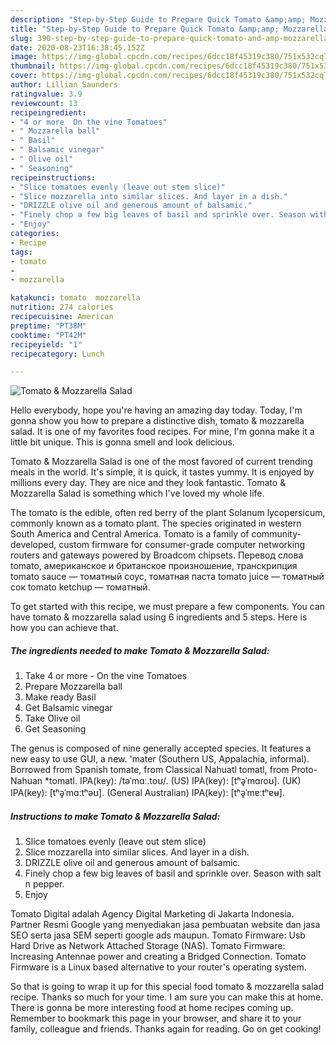 ```yaml
---
description: "Step-by-Step Guide to Prepare Quick Tomato &amp;amp; Mozzarella Salad"
title: "Step-by-Step Guide to Prepare Quick Tomato &amp;amp; Mozzarella Salad"
slug: 390-step-by-step-guide-to-prepare-quick-tomato-and-amp-mozzarella-salad
date: 2020-08-23T16:38:45.152Z
image: https://img-global.cpcdn.com/recipes/6dcc18f45319c380/751x532cq70/tomato-mozzarella-salad-recipe-main-photo.jpg
thumbnail: https://img-global.cpcdn.com/recipes/6dcc18f45319c380/751x532cq70/tomato-mozzarella-salad-recipe-main-photo.jpg
cover: https://img-global.cpcdn.com/recipes/6dcc18f45319c380/751x532cq70/tomato-mozzarella-salad-recipe-main-photo.jpg
author: Lillian Saunders
ratingvalue: 3.9
reviewcount: 13
recipeingredient:
- "4 or more  On the vine Tomatoes"
- " Mozzarella ball"
- " Basil"
- " Balsamic vinegar"
- " Olive oil"
- " Seasoning"
recipeinstructions:
- "Slice tomatoes evenly (leave out stem slice)"
- "Slice mozzarella into similar slices. And layer in a dish."
- "DRIZZLE olive oil and generous amount of balsamic."
- "Finely chop a few big leaves of basil and sprinkle over. Season with salt n pepper."
- "Enjoy"
categories:
- Recipe
tags:
- tomato
- 
- mozzarella

katakunci: tomato  mozzarella 
nutrition: 274 calories
recipecuisine: American
preptime: "PT38M"
cooktime: "PT42M"
recipeyield: "1"
recipecategory: Lunch

---
```



![Tomato &amp; Mozzarella Salad](https://img-global.cpcdn.com/recipes/6dcc18f45319c380/751x532cq70/tomato-mozzarella-salad-recipe-main-photo.jpg)

Hello everybody, hope you're having an amazing day today. Today, I'm gonna show you how to prepare a distinctive dish, tomato &amp; mozzarella salad. It is one of my favorites food recipes. For mine, I'm gonna make it a little bit unique. This is gonna smell and look delicious.

Tomato &amp; Mozzarella Salad is one of the most favored of current trending meals in the world. It's simple, it is quick, it tastes yummy. It is enjoyed by millions every day. They are nice and they look fantastic. Tomato &amp; Mozzarella Salad is something which I've loved my whole life.

The tomato is the edible, often red berry of the plant Solanum lycopersicum, commonly known as a tomato plant. The species originated in western South America and Central America. Tomato is a family of community-developed, custom firmware for consumer-grade computer networking routers and gateways powered by Broadcom chipsets. Перевод слова tomato, американское и британское произношение, транскрипция tomato sauce — томатный соус, томатная паста tomato juice — томатный сок tomato ketchup — томатный.


To get started with this recipe, we must prepare a few components. You can have tomato &amp; mozzarella salad using 6 ingredients and 5 steps. Here is how you can achieve that.

<!--inarticleads1-->

##### The ingredients needed to make Tomato &amp; Mozzarella Salad:

1. Take 4 or more - On the vine Tomatoes
1. Prepare  Mozzarella ball
1. Make ready  Basil
1. Get  Balsamic vinegar
1. Take  Olive oil
1. Get  Seasoning


The genus is composed of nine generally accepted species. It features a new easy to use GUI, a new. &#39;mater (Southern US, Appalachia, informal). Borrowed from Spanish tomate, from Classical Nahuatl tomatl, from Proto-Nahuan *tomatl. IPA(key): /təˈmɑː.toʊ/. (US) IPA(key): [tʰə̥ˈmɑɾoʊ]. (UK) IPA(key): [tʰə̥ˈmɑːtʰəʊ]. (General Australian) IPA(key): [tʰə̥ˈmɐːtʰɐʉ]. 

<!--inarticleads2-->

##### Instructions to make Tomato &amp; Mozzarella Salad:

1. Slice tomatoes evenly (leave out stem slice)
1. Slice mozzarella into similar slices. And layer in a dish.
1. DRIZZLE olive oil and generous amount of balsamic.
1. Finely chop a few big leaves of basil and sprinkle over. Season with salt n pepper.
1. Enjoy


Tomato Digital adalah Agency Digital Marketing di Jakarta Indonesia. Partner Resmi Google yang menyediakan jasa pembuatan website dan jasa SEO serta jasa SEM seperti google ads maupun. Tomato Firmware: Usb Hard Drive as Network Attached Storage (NAS). Tomato Firmware: Increasing Antennae power and creating a Bridged Connection. Tomato Firmware is a Linux based alternative to your router&#39;s operating system. 

So that is going to wrap it up for this special food tomato &amp; mozzarella salad recipe. Thanks so much for your time. I am sure you can make this at home. There is gonna be more interesting food at home recipes coming up. Remember to bookmark this page in your browser, and share it to your family, colleague and friends. Thanks again for reading. Go on get cooking!
